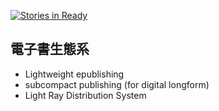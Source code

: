 [![Stories in Ready](https://badge.waffle.io/wastemobile/ebookecosystem.png?label=ready)](http://waffle.io/wastemobile/ebookecosystem)

## 電子書生態系

- Lightweight epublishing
- subcompact publishing (for digital longform)
- Light Ray Distribution System
